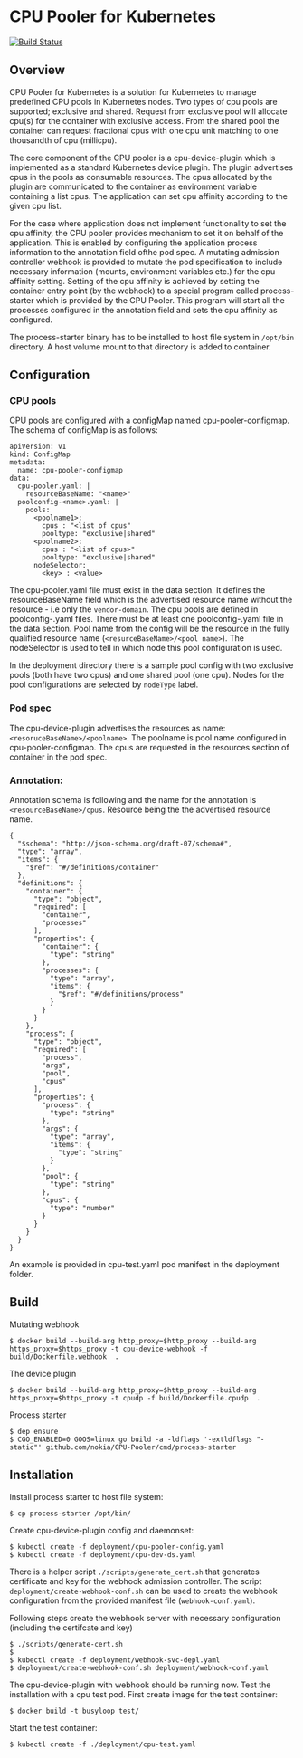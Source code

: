# CPU Pooler for Kubernetes

[![Build Status](https://travis-ci.org/nokia/CPU-Pooler.svg?branch=master)](https://travis-ci.org/nokia/CPU-Pooler)

## Overview
CPU Pooler for Kubernetes is a solution for Kubernetes to manage predefined CPU pools in Kubernetes nodes. Two types of cpu pools are supported; exclusive and shared. Request from exclusive pool will allocate cpu(s) for the container with exclusive access. From the shared pool the container can request fractional cpus with one cpu unit matching to one thousandth of cpu (millicpu).

The core component of the CPU pooler is a cpu-device-plugin which is implemented as a standard Kubernetes device plugin. The plugin advertises cpus in the pools as consumable resources. The cpus allocated by the plugin are communicated to the container as environment variable containing a list cpus. The application can set cpu affinity according to the given cpu list.

For the case where application does not implement functionality to set the cpu affinity, the CPU pooler provides mechanism to set it on behalf of the application. This is enabled by configuring the application process information to the annotation field ofthe pod spec. A mutating admission controller webhook is provided to mutate the pod specification to include necessary information (mounts, environment variables etc.) for the cpu affinity setting. Setting of the cpu affinity is achieved by setting the container entry point (by the webhook) to a special program called process-starter which is provided by the CPU Pooler. This program will start all the processes configured in the annotation field and sets the cpu affinity as configured.

The process-starter binary has to be installed to host file system in `/opt/bin` directory. A host volume mount to that directory is added to container.

## Configuration

### CPU pools

CPU pools are configured with a configMap named cpu-pooler-configmap. The schema of configMap is as follows:
```
apiVersion: v1
kind: ConfigMap
metadata:
  name: cpu-pooler-configmap
data:
  cpu-pooler.yaml: |
    resourceBaseName: "<name>"
  poolconfig-<name>.yaml: |
    pools:
      <poolname1>:
        cpus : "<list of cpus"
        pooltype: "exclusive|shared"
      <poolname2>:
        cpus : "<list of cpus>"
        pooltype: "exclusive|shared"
      nodeSelector:
        <key> : <value>
```
The cpu-pooler.yaml file must exist in the data section. It defines the resourceBaseName field which is the advertised resource name without the resource - i.e only the `vendor-domain`.
The cpu pools are defined in poolconfig-<name>.yaml files. There must be at least one poolconfig-<name>.yaml file in the data section.
Pool name from the config will be the resource in the fully qualified resource name (`<resurceBaseName>/<pool name>`). The nodeSelector is used to tell in which node this pool configuration is used.

In the deployment directory there is a sample pool config with two exclusive pools (both have two cpus) and one shared pool (one cpu). Nodes for the pool configurations are selected by `nodeType` label.

### Pod spec

The cpu-device-plugin advertises the resources as name: `<resoruceBaseName>/<poolname>`. The poolname is pool name configured in cpu-pooler-configmap. The cpus are requested in the resources section of container in the pod spec.

### Annotation:

Annotation schema is following and the name for the annotation is `<resourceBaseName>/cpus`. Resource being the the advertised resource name.
```
{
  "$schema": "http://json-schema.org/draft-07/schema#",
  "type": "array",
  "items": {
    "$ref": "#/definitions/container"
  },
  "definitions": {
    "container": {
      "type": "object",
      "required": [
        "container",
        "processes"
      ],
      "properties": {
        "container": {
          "type": "string"
        },
        "processes": {
          "type": "array",
          "items": {
            "$ref": "#/definitions/process"
          }
        }
      }
    },
    "process": {
      "type": "object",
      "required": [
        "process",
        "args",
        "pool",
        "cpus"
      ],
      "properties": {
        "process": {
          "type": "string"
        },
        "args": {
          "type": "array",
          "items": {
            "type": "string"
          }
        },
        "pool": {
          "type": "string"
        },
        "cpus": {
          "type": "number"
        }
      }
    }
  }
}
```
An example is provided in cpu-test.yaml pod manifest in the deployment folder.

## Build

Mutating webhook

```
$ docker build --build-arg http_proxy=$http_proxy --build-arg https_proxy=$https_proxy -t cpu-device-webhook -f build/Dockerfile.webhook  .
```
The device plugin

```
$ docker build --build-arg http_proxy=$http_proxy --build-arg https_proxy=$https_proxy -t cpudp -f build/Dockerfile.cpudp  .
```

Process starter

```
$ dep ensure
$ CGO_ENABLED=0 GOOS=linux go build -a -ldflags '-extldflags "-static"' github.com/nokia/CPU-Pooler/cmd/process-starter
```
## Installation

Install process starter to host file system:

```
$ cp process-starter /opt/bin/
```

Create cpu-device-plugin config and daemonset:
```
$ kubectl create -f deployment/cpu-pooler-config.yaml
$ kubectl create -f deployment/cpu-dev-ds.yaml
```
There is a helper script ```./scripts/generate_cert.sh``` that generates certificate and key for the webhook admission controller. The script ```deployment/create-webhook-conf.sh``` can be used to create the webhook configuration from the provided manifest file (```webhook-conf.yaml```).

Following steps create the webhook server with necessary configuration (including the certifcate and key)
```
$ ./scripts/generate-cert.sh
$ 
$ kubectl create -f deployment/webhook-svc-depl.yaml
$ deployment/create-webhook-conf.sh deployment/webhook-conf.yaml
```
The cpu-device-plugin with webhook should be running now. Test the installation with a cpu test pod. First create image for the test container:
```
$ docker build -t busyloop test/
```

Start the test container:
```
$ kubectl create -f ./deployment/cpu-test.yaml
```
